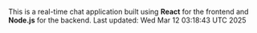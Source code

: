 This is a real-time chat application built using **React** for the frontend and **Node.js** for the backend.
Last updated: Wed Mar 12 03:18:43 UTC 2025
